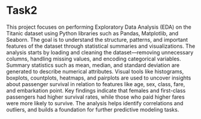 # Task2
This project focuses on performing Exploratory Data Analysis (EDA) on the Titanic dataset using Python libraries such as Pandas, Matplotlib, and Seaborn. The goal is to understand the structure, patterns, and important features of the dataset through statistical summaries and visualizations. The analysis starts by loading and cleaning the dataset—removing unnecessary columns, handling missing values, and encoding categorical variables. Summary statistics such as mean, median, and standard deviation are generated to describe numerical attributes. Visual tools like histograms, boxplots, countplots, heatmaps, and pairplots are used to uncover insights about passenger survival in relation to features like age, sex, class, fare, and embarkation point. Key findings indicate that females and first-class passengers had higher survival rates, while those who paid higher fares were more likely to survive. The analysis helps identify correlations and outliers, and builds a foundation for further predictive modeling tasks.
